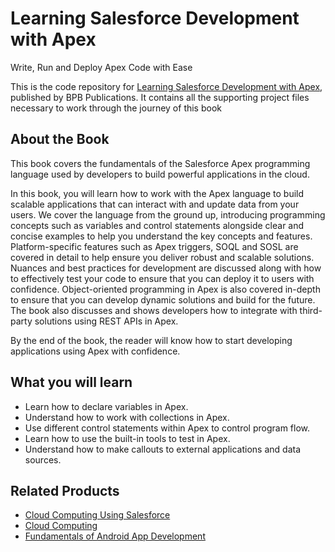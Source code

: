 # Learning Salesforce Development with Apex

Write, Run and Deploy Apex Code with Ease

This is the code repository for [Learning Salesforce Development with Apex](https://bpbonline.com/products/learning-salesforce-development-with-apex?_pos=1&_sid=12d69c153&_ss=r), published by BPB Publications. It contains all the supporting project files necessary to work through the journey of this book

## About the Book
This book covers the fundamentals of the Salesforce Apex programming language used by developers to build powerful applications in the cloud. 

In this book, you will learn how to work with the Apex language to build scalable applications that can interact with and update data from your users. We cover the language from the ground up, introducing programming concepts such as variables and control statements alongside clear and concise examples to help you understand the key concepts and features. Platform-specific features such as Apex triggers, SOQL and SOSL are covered in detail to help ensure you deliver robust and scalable solutions. Nuances and best practices for development are discussed along with how to effectively test your code to ensure that you can deploy it to users with confidence. Object-oriented programming in Apex is also covered in-depth to ensure that you can develop dynamic solutions and build for the future. The book also discusses and shows developers how to integrate with third-party solutions using REST APIs in Apex. 

By the end of the book, the reader will know how to start developing applications using Apex with confidence.

## What you will learn
* Learn how to declare variables in Apex.
* Understand how to work with collections in Apex.
* Use different control statements within Apex to control program flow.
* Learn how to use the built-in tools to test in Apex.
* Understand how to make callouts to external applications and data sources.

## Related Products

* [Cloud Computing Using Salesforce](https://bpbonline.com/products/cloud-computing-using-salesforce?_pos=1&_sid=b150f19a7&_ss=r)
* [Cloud Computing](https://bpbonline.com/products/master-cloud-computing-concepts-cloud-computing-books?_pos=1&_sid=cebbc22b8&_ss=r)
* [Fundamentals of Android App Development](https://bpbonline.com/products/fundamentals-of-android-app-development-book-ebook?_pos=4&_sid=6e552843b&_ss=r)
